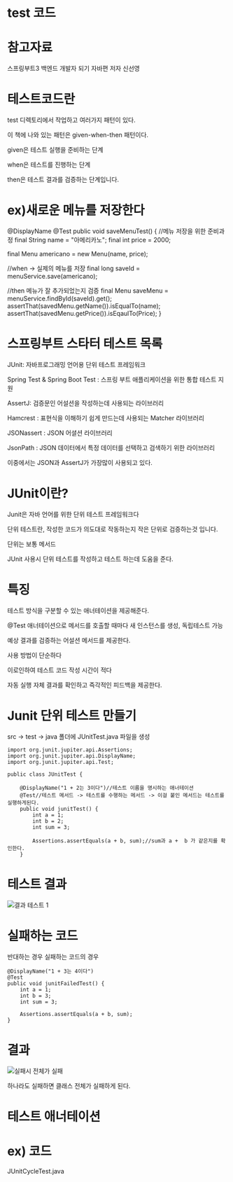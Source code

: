 test 코드
===

참고자료
====

스프링부트3 백엔드 개발자 되기 자바편 저자 신선영


테스트코드란
====

test 디렉토리에서 작업하고 여러가지 패턴이 있다.

이 책에 나와 있는 패턴은 given-when-then 패턴이다.

given은 테스트 실행을 준비하는 단계

when은 테스트를 진행하는 단계

then은 테스트 결과를 검증하는 단계입니다.

ex)새로운 메뉴를 저장한다
===

  @DisplayName
  @Test
  public void saveMenuTest() {
  //메뉴 저장을 위한 준비과정
  final String name = "아메리카노";
  final int price = 2000;

  final Menu americano = new Menu(name, price);

  //when -> 실제의 메뉴를 저장
  final long saveId = menuService.save(americano);

  //then 메뉴가 잘 추가되었는지 검증
  final Menu saveMenu = menuService.findById(saveId).get();
  assertThat(savedMenu.getName()).isEqualTo(name);
  assertThat(savedMenu.getPrice()).isEqaulTo(Price);
  }


스프링부트 스타터 테스트 목록
=====

JUnit: 자바프로그래밍 언어용 단위 테스트 프레임워크

Spring Test & Spring Boot Test : 스프링 부트 애플리케이션을 위한 통합 테스트 지원

AssertJ: 검증문인 어설션을 작성하는데 사용되는 라이브러리

Hamcrest : 표현식을 이해하기 쉽게 만드는데 사용되는 Matcher 라이브러리

JSONassert : JSON 어셜션 라이브러리

JsonPath : JSON 데이터에서 특정 데이터를 선택하고 검색하기 위한 라이브러리

이중에서는 JSON과 AssertJ가 가장많이 사용되고 있다.

JUnit이란?
====

Junit은 자바 언어를 위한 단위 테스트 프레임워크다

단위 테스트란, 작성한 코드가 의도대로 작동하는지 작은 단위로 검증하는것 입니다.

단위는 보통 메서드

JUnit 사용시 단위 테스트를 작성하고 테스트 하는데 도움을 준다.

특징
===

테스트 방식을 구분할 수 있는 애너테이션을 제공해준다.

@Test 애너테이션으로 메서드를 호출할 때마다 새 인스턴스를 생성, 독립테스트 가능

예상 결과를 검증하는 어설션 메서드를 제공한다.

사용 방법이 단순하다

이로인하여 테스트 코드 작성 시간이 적다

자동 실행 자체 결과를 확인하고 즉각적인 피드백을 제공한다.

Junit 단위 테스트 만들기
===

src -> test -> java 폴더에 JUnitTest.java 파일을 생성

    import org.junit.jupiter.api.Assertions;
    import org.junit.jupiter.api.DisplayName;
    import org.junit.jupiter.api.Test;

    public class JUnitTest {

        @DisplayName("1 + 2는 3이다")//테스트 이름을 명시하는 애너테이션
        @Test//테스트 메서드 -> 테스트를 수행하는 메서드 -> 이걸 붙인 메서드는 테스트를 실행하게된다.
        public void junitTest() {
            int a = 1;
            int b = 2;
            int sum = 3;

            Assertions.assertEquals(a + b, sum);//sum과 a +  b 가 같은지를 확인한다.
        }

테스트 결과
===

![결과 테스트 1](https://github.com/kmh0128/SpringBoot/assets/100178951/e97df52a-90a3-49a0-ac8b-1d8d351d54d4)

실패하는 코드
===

반대하는 경우 실패하는 코드의 경우

    @DisplayName("1 + 3는 4이다")
    @Test
    public void junitFailedTest() {
        int a = 1;
        int b = 3;
        int sum = 3;

        Assertions.assertEquals(a + b, sum);
    }

결과
==

![실패시 전체가 실패](https://github.com/kmh0128/SpringBoot/assets/100178951/c8b8432d-a4dd-48ae-ae9e-390e0c3e81e6)

하나라도 실패하면 클래스 전체가 실패하게 된다.


테스트 애너테이션
===

ex) 코드
===

JUnitCycleTest.java 

















